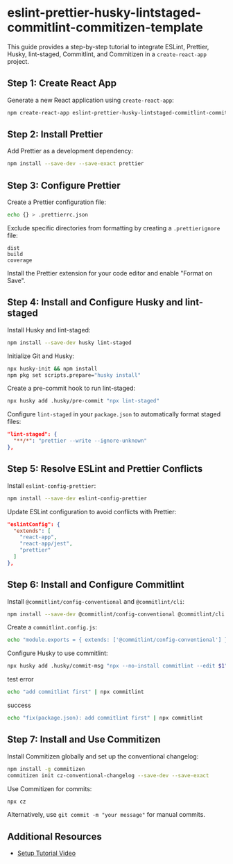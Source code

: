 # eslint-prettier-husky-lintstaged-commitlint-commitizen-template

This guide provides a step-by-step tutorial to integrate ESLint, Prettier, Husky, lint-staged, Commitlint, and Commitizen in a `create-react-app` project.

## Step 1: Create React App

Generate a new React application using `create-react-app`:

```bash
npm create-react-app eslint-prettier-husky-lintstaged-commitlint-commitizen-template
```

## Step 2: Install Prettier

Add Prettier as a development dependency:

```bash
npm install --save-dev --save-exact prettier
```

## Step 3: Configure Prettier

Create a Prettier configuration file:

```bash
echo {} > .prettierrc.json
```

Exclude specific directories from formatting by creating a `.prettierignore` file:

```plaintext
dist
build
coverage
```

Install the Prettier extension for your code editor and enable "Format on Save".

## Step 4: Install and Configure Husky and lint-staged

Install Husky and lint-staged:

```bash
npm install --save-dev husky lint-staged
```

Initialize Git and Husky:

```bash
npx husky-init && npm install
npm pkg set scripts.prepare="husky install"
```

Create a pre-commit hook to run lint-staged:

```bash
npx husky add .husky/pre-commit "npx lint-staged"
```

Configure `lint-staged` in your `package.json` to automatically format staged files:

```json
"lint-staged": {
  "**/*": "prettier --write --ignore-unknown"
},
```

## Step 5: Resolve ESLint and Prettier Conflicts

Install `eslint-config-prettier`:

```bash
npm install --save-dev eslint-config-prettier
```

Update ESLint configuration to avoid conflicts with Prettier:

```json
"eslintConfig": {
  "extends": [
    "react-app",
    "react-app/jest",
    "prettier"
  ]
},
```

## Step 6: Install and Configure Commitlint

Install `@commitlint/config-conventional` and `@commitlint/cli`:

```bash
npm install --save-dev @commitlint/config-conventional @commitlint/cli
```

Create a `commitlint.config.js`:

```bash
echo "module.exports = { extends: ['@commitlint/config-conventional'] }" > commitlint.config.js
```

Configure Husky to use commitlint:

```bash
npx husky add .husky/commit-msg "npx --no-install commitlint --edit $1"
```

test
error

```bash
echo "add commitlint first" | npx commitlint
```

success

```bash
echo "fix(package.json): add commitlint first" | npx commitlint
```

## Step 7: Install and Use Commitizen

Install Commitizen globally and set up the conventional changelog:

```bash
npm install -g commitizen
commitizen init cz-conventional-changelog --save-dev --save-exact
```

Use Commitizen for commits:

```bash
npx cz
```

Alternatively, use `git commit -m "your message"` for manual commits.

## Additional Resources

- [Setup Tutorial Video](https://www.youtube.com/watch?v=tmTajqVgkwI)
